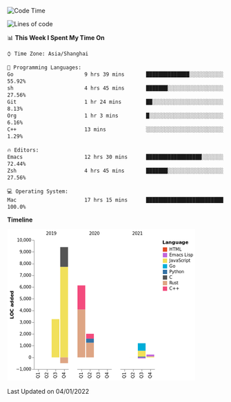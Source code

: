 <!--START_SECTION:waka-->
![Code Time](http://img.shields.io/badge/Code%20Time-546%20hrs%2023%20mins-blue)

![Lines of code](https://img.shields.io/badge/From%20Hello%20World%20I%27ve%20Written-22%20Thousand%20lines%20of%20code-blue)

📊 **This Week I Spent My Time On** 

```text
⌚︎ Time Zone: Asia/Shanghai

💬 Programming Languages: 
Go                       9 hrs 39 mins       ██████████████░░░░░░░░░░░   55.92% 
sh                       4 hrs 45 mins       ███████░░░░░░░░░░░░░░░░░░   27.56% 
Git                      1 hr 24 mins        ██░░░░░░░░░░░░░░░░░░░░░░░   8.13% 
Org                      1 hr 3 mins         █░░░░░░░░░░░░░░░░░░░░░░░░   6.16% 
C++                      13 mins             ░░░░░░░░░░░░░░░░░░░░░░░░░   1.29%

🔥 Editors: 
Emacs                    12 hrs 30 mins      ██████████████████░░░░░░░   72.44% 
Zsh                      4 hrs 45 mins       ███████░░░░░░░░░░░░░░░░░░   27.56%

💻 Operating System: 
Mac                      17 hrs 15 mins      █████████████████████████   100.0%

```

**Timeline**

![Chart not found](https://raw.githubusercontent.com/nasen23/nasen23/master/charts/bar_graph.png) 


 Last Updated on 04/01/2022
<!--END_SECTION:waka-->
